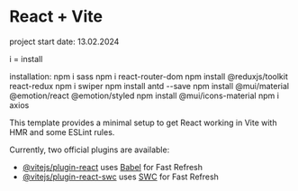 # React + Vite

project start date: 13.02.2024

i = install

installation:
npm i sass
npm i react-router-dom
npm install @reduxjs/toolkit react-redux
npm i swiper
npm install antd --save
npm install @mui/material @emotion/react @emotion/styled
npm install @mui/icons-material
npm i axios

This template provides a minimal setup to get React working in Vite with HMR and some ESLint rules.

Currently, two official plugins are available:

- [@vitejs/plugin-react](https://github.com/vitejs/vite-plugin-react/blob/main/packages/plugin-react/README.md) uses [Babel](https://babeljs.io/) for Fast Refresh
- [@vitejs/plugin-react-swc](https://github.com/vitejs/vite-plugin-react-swc) uses [SWC](https://swc.rs/) for Fast Refresh


